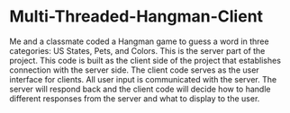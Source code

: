 # Multi-Threaded-Hangman-Client

Me and a classmate coded a Hangman game to guess a word in three categories: US States, Pets, and Colors. This is the server part of the project. This code is built as the client side of the project that establishes connection with the server side. The client code serves as the user interface for clients. All user input is communicated with the server. The server will respond back and the client code will decide how to handle different responses from the server and what to display to the user. 
